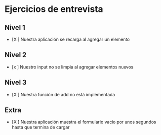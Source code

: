 # Ejercicios de entrevista

## Nivel 1

- [X ] Nuestra aplicación se recarga al agregar un elemento

## Nivel 2

- [x ] Nuestro input no se limpia al agregar elementos nuevos

## Nivel 3

- [X ] Nuestra función de add no está implementada

## Extra

- [X ] Nuestra aplicación muestra el formulario vacío por unos segundos hasta que termina de cargar
